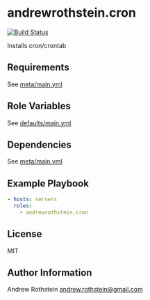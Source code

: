 andrewrothstein.cron
=========
[![Build Status](https://travis-ci.org/andrewrothstein/ansible-cron.svg?branch=master)](https://travis-ci.org/andrewrothstein/ansible-cron)

Installs cron/crontab

Requirements
------------

See [meta/main.yml](meta/main.yml)

Role Variables
--------------

See [defaults/main.yml](defaults/main.yml)

Dependencies
------------

See [meta/main.yml](meta/main.yml)

Example Playbook
----------------

```yml
- hosts: servers
  roles:
    - andrewrothstein.cron
```

License
-------

MIT

Author Information
------------------

Andrew Rothstein <andrew.rothstein@gmail.com>
